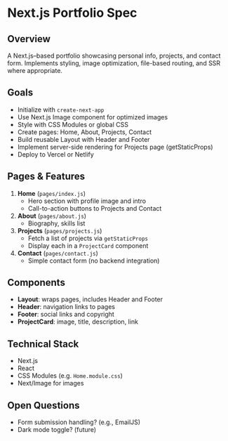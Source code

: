 # Next.js Portfolio Spec

## Overview
A Next.js–based portfolio showcasing personal info, projects, and contact form. Implements styling, image optimization, file-based routing, and SSR where appropriate.

## Goals
- Initialize with `create-next-app`
- Use Next.js Image component for optimized images
- Style with CSS Modules or global CSS
- Create pages: Home, About, Projects, Contact
- Build reusable Layout with Header and Footer
- Implement server-side rendering for Projects page (getStaticProps)
- Deploy to Vercel or Netlify

## Pages & Features
1. **Home** (`pages/index.js`)
   - Hero section with profile image and intro
   - Call-to-action buttons to Projects and Contact
2. **About** (`pages/about.js`)
   - Biography, skills list
3. **Projects** (`pages/projects.js`)
   - Fetch a list of projects via `getStaticProps`
   - Display each in a `ProjectCard` component
4. **Contact** (`pages/contact.js`)
   - Simple contact form (no backend integration)

## Components
- **Layout**: wraps pages, includes Header and Footer
- **Header**: navigation links to pages
- **Footer**: social links and copyright
- **ProjectCard**: image, title, description, link

## Technical Stack
- Next.js
- React
- CSS Modules (e.g. `Home.module.css`)
- Next/Image for images

## Open Questions
- Form submission handling? (e.g., EmailJS)
- Dark mode toggle? (future)
